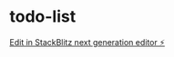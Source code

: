 # todo-list

[Edit in StackBlitz next generation editor ⚡️](https://stackblitz.com/~/github.com/TomaszKasowicz/todo-list)